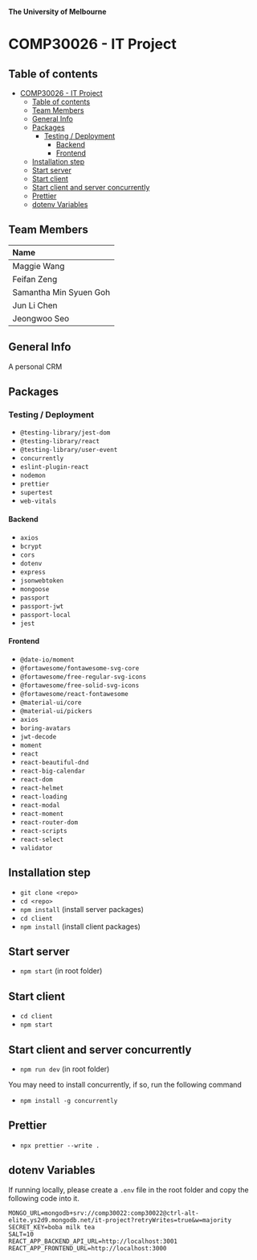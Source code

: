**The University of Melbourne**

# COMP30026 - IT Project

## Table of contents

- [COMP30026 - IT Project](#comp30026---it-project)
  - [Table of contents](#table-of-contents)
  - [Team Members](#team-members)
  - [General Info](#general-info)
  - [Packages](#packages)
    - [Testing / Deployment](#testing--deployment)
      - [Backend](#backend)
      - [Frontend](#frontend)
  - [Installation step](#installation-step)
  - [Start server](#start-server)
  - [Start client](#start-client)
  - [Start client and server concurrently](#start-client-and-server-concurrently)
  - [Prettier](#prettier)
  - [dotenv Variables](#dotenv-variables)

## Team Members

| Name                   |
| :--------------------- |
| Maggie Wang            |
| Feifan Zeng            |
| Samantha Min Syuen Goh |
| Jun Li Chen            |
| Jeongwoo Seo           |

## General Info

A personal CRM

## Packages

### Testing / Deployment

-   `@testing-library/jest-dom`
-   `@testing-library/react`
-   `@testing-library/user-event`
-   `concurrently`
-   `eslint-plugin-react`
-   `nodemon`
-   `prettier`
-   `supertest`
-   `web-vitals`

#### Backend

-   `axios`
-   `bcrypt`
-   `cors`
-   `dotenv`
-   `express`
-   `jsonwebtoken`
-   `mongoose`
-   `passport`
-   `passport-jwt`
-   `passport-local`
-   `jest`

#### Frontend

-   `@date-io/moment`
-   `@fortawesome/fontawesome-svg-core`
-   `@fortawesome/free-regular-svg-icons`
-   `@fortawesome/free-solid-svg-icons`
-   `@fortawesome/react-fontawesome`
-   `@material-ui/core`
-   `@material-ui/pickers`
-   `axios`
-   `boring-avatars`
-   `jwt-decode`
-   `moment`
-   `react`
-   `react-beautiful-dnd`
-   `react-big-calendar`
-   `react-dom`
-   `react-helmet`
-   `react-loading`
-   `react-modal`
-   `react-moment`
-   `react-router-dom`
-   `react-scripts`
-   `react-select`
-   `validator`

## Installation step

-   `git clone <repo>`
-   `cd <repo>`
-   `npm install` (install server packages)
-   `cd client`
-   `npm install` (install client packages)

## Start server

-   `npm start` (in root folder)

## Start client

-   `cd client`
-   `npm start`

## Start client and server concurrently

-   `npm run dev` (in root folder)

You may need to install concurrently, if so, run the following command

-   `npm install -g concurrently`

## Prettier

-   `npx prettier --write .`

## dotenv Variables

If running locally, please create a `.env` file in the root folder and copy the following code into it.

```
MONGO_URL=mongodb+srv://comp30022:comp30022@ctrl-alt-elite.ys2d9.mongodb.net/it-project?retryWrites=true&w=majority
SECRET_KEY=boba milk tea
SALT=10
REACT_APP_BACKEND_API_URL=http://localhost:3001
REACT_APP_FRONTEND_URL=http://localhost:3000
```
